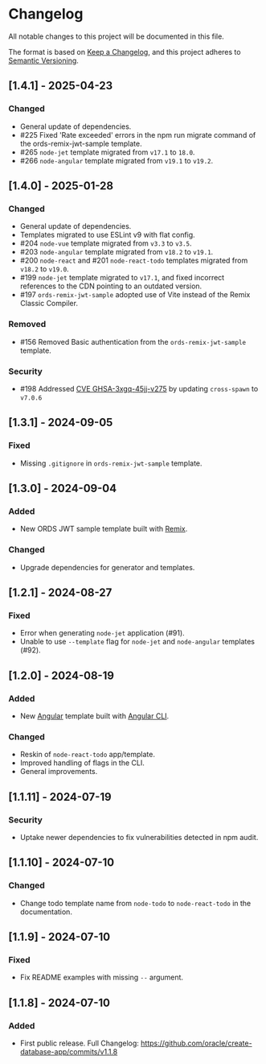 # Changelog

All notable changes to this project will be documented in this file.

The format is based on [Keep a Changelog](https://keepachangelog.com/en/1.1.0/),
and this project adheres to [Semantic Versioning](https://semver.org/spec/v2.0.0.html).

## [1.4.1] - 2025-04-23

### Changed

- General update of dependencies.
- #225 Fixed 'Rate exceeded' errors in the npm run migrate command of the ords-remix-jwt-sample template.
- #265 `node-jet` template migrated from `v17.1` to `18.0`.
- #266 `node-angular` template migrated from `v19.1` to `v19.2`.

## [1.4.0] - 2025-01-28

### Changed

- General update of dependencies.
- Templates migrated to use ESLint v9 with flat config.
- #204 `node-vue` template migrated from `v3.3` to `v3.5`.
- #203 `node-angular` template migrated from `v18.2` to `v19.1`.
- #200 `node-react` and #201 `node-react-todo` templates migrated from `v18.2` to `v19.0`.
- #199 `node-jet` template migrated to `v17.1`, and fixed incorrect references to the CDN pointing to an outdated version.
- #197 `ords-remix-jwt-sample` adopted use of Vite instead of the Remix Classic Compiler.

### Removed

- #156 Removed Basic authentication from the `ords-remix-jwt-sample` template.

### Security

- #198 Addressed [CVE GHSA-3xgq-45jj-v275](https://osv.dev/vulnerability/GHSA-3xgq-45jj-v275) by updating `cross-spawn` to `v7.0.6`

## [1.3.1] - 2024-09-05

### Fixed

- Missing `.gitignore` in `ords-remix-jwt-sample` template.

## [1.3.0] - 2024-09-04

### Added

- New ORDS JWT sample template built with [Remix](https://remix.run/).

### Changed

- Upgrade dependencies for generator and templates.

## [1.2.1] - 2024-08-27

### Fixed

- Error when generating `node-jet` application (#91).
- Unable to use `--template` flag for `node-jet` and `node-angular` templates (#92).

## [1.2.0] - 2024-08-19

### Added

- New [Angular](https://angular.dev/) template built with [Angular CLI](https://github.com/angular/angular-cli).

### Changed

- Reskin of `node-react-todo` app/template.
- Improved handling of flags in the CLI.
- General improvements.

## [1.1.11] - 2024-07-19

### Security

- Uptake newer dependencies to fix vulnerabilities detected in npm audit.

## [1.1.10] - 2024-07-10

### Changed

- Change todo template name from `node-todo` to `node-react-todo` in the documentation.

## [1.1.9] - 2024-07-10

### Fixed

- Fix README examples with missing `--` argument.

## [1.1.8] - 2024-07-10

### Added

- First public release. Full Changelog: https://github.com/oracle/create-database-app/commits/v1.1.8
